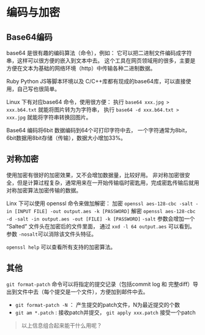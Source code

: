 # 编码与加密

## Base64编码
base64 是很有趣的编码算法（命令），例如： 它可以把二进制文件编码成字符串，这样可以很方便的嵌入到文本中去。
这个工具在网页领域用的很多，主要是方便在文本为基础的网络环境（http）中传输各种二进制数据。

Ruby Python JS等脚本环境以及 C/C++库都有现成的base64库，可以直接使用，自己写也很简单。

Linux 下有对应base64 命令，使用很方便：
执行 `base64 xxx.jpg > xxx.b64.txt` 就能将图片转为为字符串， 
执行 `base64 -d xxx.b64.txt > xxx.jpg` 就能将字符串转换回图片。

Base64 编码将6bit 数据编码到64个可打印字符中去， 一个字符通常为8bit，6bit数据用8bit存储（传输），数据大小增加33%。

## 对称加密
使用加密有很好的加密效果，又不会增加数据量，比较好用。 
非对称加密很安全，但是计算过程复杂，通常用来在一开始传输临时密匙用，完成密匙传输后就用对称加密算法加密传输的数据。

Linx 下可以使用 openssl 命令来做加解密：
加密 `openssl aes-128-cbc -salt -in [INPUT FILE] -out output.aes -k [PASSWORD]`
解密 `openssl aes-128-cbc -d -salt -in output.aes -out [FILE] -k [PASSWORD]`
`-salt` 参数会增加一个 “Salted” 文件头在加密后的文件里面， 通过 `xxd -l 64 output.aes` 可以看到。参数 `-nosalt`可以消除该文件头特征。

`openssl help` 可以查看所有支持的加密算法。

## 其他
`git format-patch` 命令可以将指定的提交记录（包括commit log 和 完整diff）导出到文件中去（每个提交是一个文件），方便加到邮件中去。

  * `git format-patch -N` ： 产生提交的patch文件，N为最近提交的个数
  * `git am *.patch` : 接收patch并提交， `git apply xxx.patch` 接受一个patch

> 以上信息组合起来能干什么用呢？

